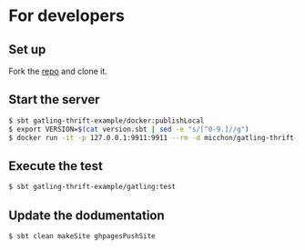 # For developers

## Set up

Fork the [repo](https://github.com/3tty0n/gatling-thrift) and clone it.

## Start the server

```bash
$ sbt gatling-thrift-example/docker:publishLocal
$ export VERSION=$(cat version.sbt | sed -e "s/[^0-9.]//g")
$ docker run -it -p 127.0.0.1:9911:9911 --rm -d micchon/gatling-thrift-example:$VERSION bin/gatling-thrift-example
```

## Execute the test

```bash
$ sbt gatling-thrift-example/gatling:test
```

## Update the dodumentation

```bash
$ sbt clean makeSite ghpagesPushSite
```
